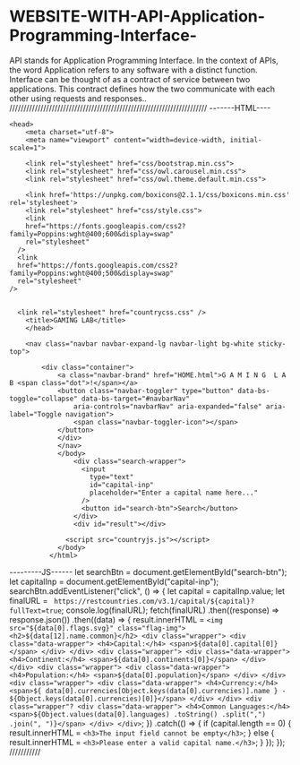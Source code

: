 # WEBSITE-WITH-API-Application-Programming-Interface-
API stands for Application Programming Interface. In the context of APIs, the word Application refers to any software with a distinct function. Interface can be thought of as a contract of service between two applications. This contract defines how the two communicate with each other using requests and responses..
//////////////////////////////////////////////////////////////////////
-------HTML----
<!DOCTYPE html>    <html lang="en">
    <head>
        <meta charset="utf-8">
        <meta name="viewport" content="width=device-width, initial-scale=1">

        <link rel="stylesheet" href="css/bootstrap.min.css">
        <link rel="stylesheet" href="css/owl.carousel.min.css">
        <link rel="stylesheet" href="css/owl.theme.default.min.css">
        
        <link href='https://unpkg.com/boxicons@2.1.1/css/boxicons.min.css' rel='stylesheet'>
        <link rel="stylesheet" href="css/style.css">
        <link
        href="https://fonts.googleapis.com/css2?family=Poppins:wght@400;600&display=swap"
        rel="stylesheet"
      />
      <link
      href="https://fonts.googleapis.com/css2?family=Poppins:wght@400;500&display=swap"
      rel="stylesheet"
    />

 
      <link rel="stylesheet" href="countrycss.css" />
        <title>GAMING LAB</title>
        </head>

<body > 
    <body data-bs-spy="scroll" data-bs-target=".navbar" data-bs-offset="70">
    
        <nav class="navbar navbar-expand-lg navbar-light bg-white sticky-top">

            <div class="container">
                <a class="navbar-brand" href="HOME.html">G A M I N G  L A B <span class="dot">!</span></a>
                <button class="navbar-toggler" type="button" data-bs-toggle="collapse" data-bs-target="#navbarNav"
                    aria-controls="navbarNav" aria-expanded="false" aria-label="Toggle navigation">
                    <span class="navbar-toggler-icon"></span>
                </button>
                </div>
                </nav>
                </body> 
                    <div class="search-wrapper">
                      <input
                        type="text"
                        id="capital-inp"
                        placeholder="Enter a capital name here..."
                      />
                      <button id="search-btn">Search</button>
                    </div>
                    <div id="result"></div>
       
                  <script src="countryjs.js"></script>
                </body>
              </html>
---------JS------
let searchBtn = document.getElementById("search-btn");
let capitalInp = document.getElementById("capital-inp");
searchBtn.addEventListener("click", () => {
  let capital = capitalInp.value;
  let finalURL = `
  https://restcountries.com/v3.1/capital/${capital}?fullText=true`;
  console.log(finalURL);
  fetch(finalURL)
    .then((response) => response.json())
    .then((data) => { 
      result.innerHTML = `
        <img src="${data[0].flags.svg}" class="flag-img">
        <h2>${data[12].name.common}</h2>
        <div class="wrapper">
            <div class="data-wrapper">
                <h4>Capital:</h4>
                <span>${data[0].capital[0]}</span>
            </div>
        </div>
        <div class="wrapper">
            <div class="data-wrapper">
                <h4>Continent:</h4>
                <span>${data[0].continents[0]}</span>
            </div>
        </div>
         <div class="wrapper">
            <div class="data-wrapper">
                <h4>Population:</h4>
                <span>${data[0].population}</span>
            </div>
        </div>
        <div class="wrapper">
            <div class="data-wrapper">
                <h4>Currency:</h4>
                <span>${
                  data[0].currencies[Object.keys(data[0].currencies)].name
                } - ${Object.keys(data[0].currencies)[0]}</span>
            </div>
        </div>
         <div class="wrapper"?
            <div class="data-wrapper">
                <h4>Common Languages:</h4>
                <span>${Object.values(data[0].languages)
                  .toString()
                  .split(",")
                  .join(", ")}</span>
            </div>
        </div>
      `;
    })
    .catch(() => {
      if (capital.length == 0) {
        result.innerHTML = `<h3>The input field cannot be empty</h3>`;
      } else {
        result.innerHTML = `<h3>Please enter a valid capital name.</h3>`;
      }
    });
});
///////////

